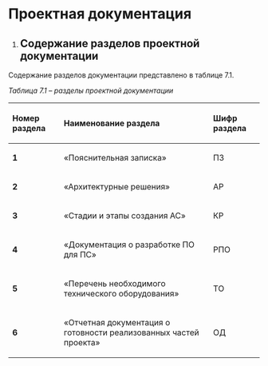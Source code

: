 # **Проектная документация**

1. ## **Содержание разделов проектной документации**

Содержание разделов документации представлено в таблице 7.1.

*Таблица 7.1 – разделы проектной документации*

|<p></p><p>**Номер раздела**</p>|<p></p><p>**Наименование раздела**</p>|<p></p><p>**Шифр раздела**</p>|
| :- | :- | :- |
|<p></p><p>**1**</p>|<p></p><p>«Пояснительная записка»</p>|<p></p><p>ПЗ</p>|
|<p></p><p>**2**</p>|<p></p><p>«Архитектурные решения»</p>|<p></p><p>АР</p>|
|<p></p><p>**3**</p>|<p></p><p>«Стадии и этапы создания АС»</p>|<p></p><p>КР</p>|
|<p></p><p>**4**</p>|<p></p><p>«Документация о разработке ПО для ПС»</p>|<p></p><p>РПО</p>|
|<p></p><p>**5**</p>|<p></p><p>«Перечень необходимого технического оборудования»</p>|<p></p><p>ТО</p>|
|<p></p><p>**6**</p>|<p></p><p>«Отчетная документация о готовности реализованных частей проекта»</p>|<p></p><p>ОД</p>|
